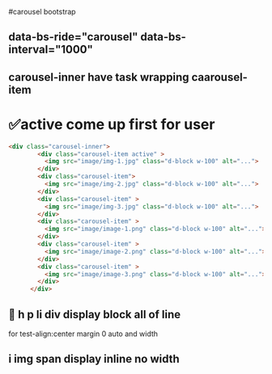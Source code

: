 #carousel bootstrap

## data-bs-ride="carousel"    data-bs-interval="1000"
## carousel-inner have task wrapping caarousel-item
# ✅active come up first for user
```html
<div class="carousel-inner">
        <div class="carousel-item active" >
          <img src="image/img-1.jpg" class="d-block w-100" alt="...">
        </div>
        <div class="carousel-item">
          <img src="image/img-2.jpg" class="d-block w-100" alt="...">
        </div>
        <div class="carousel-item" >
          <img src="image/img-3.jpg" class="d-block w-100" alt="...">
        </div>
        <div class="carousel-item" >
          <img src="image/image-1.png" class="d-block w-100" alt="...">
        </div>
        <div class="carousel-item" >
          <img src="image/image-2.png" class="d-block w-100" alt="...">
        </div>
        <div class="carousel-item" >
          <img src="image/image-3.png" class="d-block w-100" alt="...">
        </div>
      </div>
```
## 📗 h p li div  display block   all of line 


for test-align:center    margin 0 auto    and  width 
## i img span    display inline   no width
